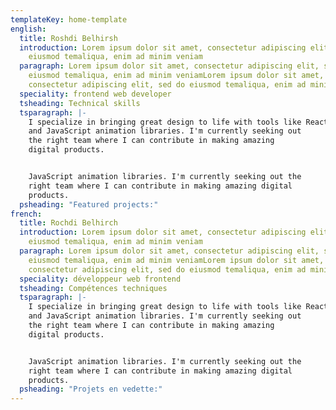 ```yaml
---
templateKey: home-template
english:
  title: Roshdi Belhirsh
  introduction: Lorem ipsum dolor sit amet, consectetur adipiscing elit, sed do
    eiusmod temaliqua, enim ad minim veniam
  paragraph: Lorem ipsum dolor sit amet, consectetur adipiscing elit, sed do
    eiusmod temaliqua, enim ad minim veniamLorem ipsum dolor sit amet,
    consectetur adipiscing elit, sed do eiusmod temaliqua, enim ad minim veniam
  speciality: frontend web developer
  tsheading: Technical skills
  tsparagraph: |-
    I specialize in bringing great design to life with tools like React
    and JavaScript animation libraries. I'm currently seeking out
    the right team where I can contribute in making amazing
    digital products.


    JavaScript animation libraries. I'm currently seeking out the
    right team where I can contribute in making amazing digital
    products.
  psheading: "Featured projects:"
french:
  title: Rochdi Belhirch
  introduction: Lorem ipsum dolor sit amet, consectetur adipiscing elit, sed do
    eiusmod temaliqua, enim ad minim veniam
  paragraph: Lorem ipsum dolor sit amet, consectetur adipiscing elit, sed do
    eiusmod temaliqua, enim ad minim veniamLorem ipsum dolor sit amet,
    consectetur adipiscing elit, sed do eiusmod temaliqua, enim ad minim veniam
  speciality: développeur web frontend
  tsheading: Compétences techniques
  tsparagraph: |-
    I specialize in bringing great design to life with tools like React
    and JavaScript animation libraries. I'm currently seeking out
    the right team where I can contribute in making amazing
    digital products.


    JavaScript animation libraries. I'm currently seeking out the
    right team where I can contribute in making amazing digital
    products.
  psheading: "Projets en vedette:"
---
```

